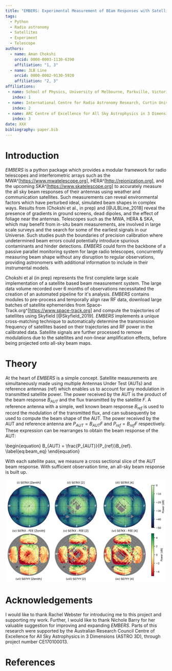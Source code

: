 ```yaml
---
title: "EMBERS: Experimental Measurement of BEam Responses with Satellites"
tags:
  - Python
  - Radio astronomy
  - Satellites
  - Experiment
  - Telescope
authors:
  - name: Aman Chokshi
    orcid: 0000-0003-1130-6390
    affiliation: "1, 3"
  - name: JLB Line
    orcid: 0000-0002-9130-5920
    affiliation: "2, 3"
affiliations:
 - name: School of Physics, University of Melbourne, Parkville, Victoria, 3010, Australia
   index: 1
 - name: International Centre for Radio Astronomy Research, Curtin University, Perth, WA 6845, Australia
   index: 2
 - name: ARC Centre of Excellence for All Sky Astrophysics in 3 Dimensions (ASTRO 3D)
   index: 3
date: XXX
bibliography: paper.bib
---
```


# Introduction

*EMBERS* is a python package which provides a modular framework for radio telescopes and interferometric arrays such as the
MWA^[https://www.mwatelescope.org], HERA^[http://reionization.org], and the upcoming SKA^[https://www.skatelescope.org] to accurately measure the all sky
beam responses of their antennas using weather and communication satellites. Such measurements can reveal environmental factors which have perturbed ideal,
simulated beam shapes in complex ways. Results from (Chokshi et al., in prep) and [@JLBLine_2018] reveal the presence of gradients in ground screens,
dead dipoles, and the effect of foliage near the antennas. Telescopes such as the MWA, HERA & SKA, which may benefit from in-situ beam measurements, are involved
in large scale surveys and the search for some of the earliest signals in our Universe. Such studies push the boundaries of precision calibration where undetermined
beam errors could potentially introduce spurious contaminants and hinder detections. *EMBERS* could form the backbone of a passive parallel monitoring system for large
radio telescopes, concurrently measuring beam shape without any disruption to regular observations, providing astronomers with additional information to include in their
instrumental models.

Chokshi et al (in prep) represents the first complete large scale implementation of a satellite based beam measurement system. The large data volume recorded over 6
months of observations necessitated the creation of an automated pipeline for it's analysis. *EMBERS* contains modules to pre-process and temporally align raw
RF data, download large batches of satellite ephemerides from Space-Track.org^[https://www.space-track.org] and compute the trajectories of satellites using
Skyfield [@Skyfield_2019]. *EMBERS* implements a unique cross-matching technique to automatically determine the transmission frequency of satellites based on
their trajectories and RF power in the calibrated data. Satellite signals are further processed to remove modulations due to the satellites and non-linear 
amplification effects, before being projected onto all-sky beam maps.

# Theory

At the heart of *EMBERS* is a simple concept. Satellite measurements are simultaneously made using multiple Antennas Under Test (AUTs) and reference antennas 
(ref) which enables us to account for any modulation in transmitted satellite power. The power received by the AUT is the product of the beam response $B_{AUT}$ 
and the flux transmitted by the satellite $F$. A reference antenna with a simple, well known beam response $B_{ref}$ is used to record the modulation of the 
transmitted flux, and can subsequently be used to compute the beam shape of the AUT. The power received by the AUT and reference antenna are $P_{AUT} = B_{AUT}F$ and $P_{ref} = B_{ref}F$ respectively. 
These expression can be rearranges to obtain the beam response of the AUT: 


\begin{equation}
    B_{AUT} = \frac{P_{AUT}}{P_{ref}}B_{ref}. 
	\label{eq:beam_eq}
\end{equation}


With each satellite pass, we measure a cross sectional slice of the AUT beam response. With sufficient observation time, an all-sky beam response is built up.

![MWA beam maps generated using *EMBERS* with data from (Chokshi et al, in prep)](https://raw.githubusercontent.com/amanchokshi/EMBERS/master/docs/_static/imgs/beam_maps_joss.jpg)


# Acknowledgements

I would like to thank Rachel Webster for introducing me to this project and supporting my work. Further, I would like to thank Nichole Barry for her valuable
suggestion for improving and expanding *EMBERS*. Parts of this research were supported by the Australian Research Council Centre of Excellence for All Sky
Astrophysics in 3 Dimensions (ASTRO 3D), through project number CE170100013.


# References
